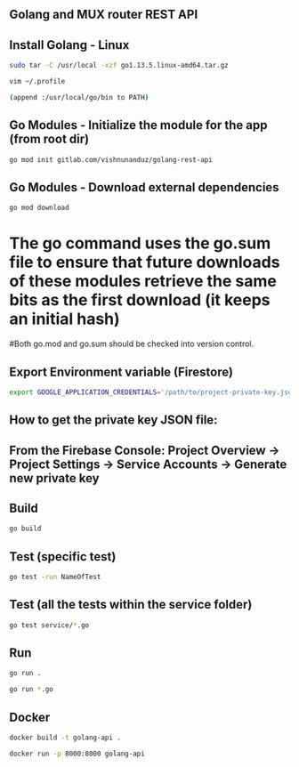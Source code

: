 ## Golang and MUX router REST API

## Install Golang - Linux

```bash
sudo tar -C /usr/local -xzf go1.13.5.linux-amd64.tar.gz

vim ~/.profile

(append :/usr/local/go/bin to PATH)
```

## Go Modules - Initialize the module for the app (from root dir)

```bash
go mod init gitlab.com/vishnunanduz/golang-rest-api
```

## Go Modules - Download external dependencies

```bash
go mod download  
```

# The go command uses the go.sum file to ensure that future downloads of these modules retrieve the same bits as the first download (it keeps an initial hash)
#Both go.mod and go.sum should be checked into version control.

## Export Environment variable (Firestore)

```bash
export GOOGLE_APPLICATION_CREDENTIALS='/path/to/project-private-key.json'
```

## How to get the private key JSON file:
## From the Firebase Console: Project Overview -> Project Settings -> Service Accounts -> Generate new private key

## Build

```bash
go build
```
## Test (specific test)

```bash
go test -run NameOfTest
```

## Test (all the tests within the service folder)

```bash
go test service/*.go
```

## Run

```bash
go run .
```

```bash
go run *.go
```

## Docker

```bash
docker build -t golang-api .
```

```bash
docker run -p 8000:8000 golang-api
```
